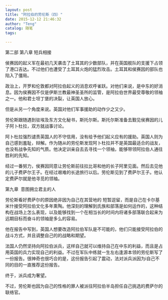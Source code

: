 ```yaml
---
layout: post
title: "阿拉伯的劳伦斯（四）"
date: 2015-12-12 21:46:32
author: "Teng"
catalog: 随笔
tags: 

---
```

第二部 第八章 短兵相接

侯赛因的起义军在最初几天袭击了土耳其的少数部队，并在英国舰队的支援下占领了港口吉达。不过他们也遭受了土耳其火炮的猛烈攻击。土耳其和侯赛因的部队也陷入了僵局。

政治上，开罗和伦敦都对阿拉伯起义的消息欢呼雀跃。对他们来说，是中东的好消息。因为侯赛因不仅是伊斯兰教最神圣圣所的监管，是阿拉伯世界最受尊敬的领袖之一。他和君士坦丁堡的决裂，让英国人放心。

但是从另一个角度来说。英国对他们军事援助的动作少之又少。

劳伦斯跟随遇到驻埃及东方文化秘书，斯托尔斯。斯托尔斯准备去觐见侯赛因的儿子阿卜杜拉，双方就战事讨论。

阿卜杜拉强烈谴责英国人的不守信用，没有给予他们起义应有的援助。英国人则为自己感到羞耻，辩解。作为随从的劳伦斯发现阿卜杜拉并不是英国最适合的战友，也没有战争先知的气质。他决定训亲自去去寻找一个领袖，能够带领阿拉伯人通往胜利的先知。

经过一番努力，侯赛因同意让劳伦斯前往拉比哥和他的长子阿里见面。然后去见他的儿子费萨尔王子。在经过艰难的长途旅行以后。劳伦斯见到了费萨尔王子。他认定费萨尔就是他寻觅的领袖。

第九章  意图拥立君主的人

劳伦斯看好费萨尔的原因绝非因为自己在其营地的 短暂逗留，而是自己在卡尔基米什接受阿拉伯文化多年熏陶。他深刻的理解到氏族和部落是如何运作的，这种结构在战场上怎么表现，以及能够找到一个在相当长的时间内将诸多部落联合起来为远期目标而奋斗的领袖是多么的容易。

他在报告中写到，英国人想要改造阿拉伯军队是不可能的，他们只能接受阿拉伯的战斗方式，并且调整自己的的战略和期望。

法国人仍然坚持向阿拉伯派兵，这样自己就可以维持自己在中东的利益，而且是占用英国的兵力实现自己的利益。不过在军队中练就一生左右逢源本领的劳伦斯写了一份报告。很神奇也很巧合的是，这份报告引起了震动，法对派兵派因为i自己不同的目的一直推荐这份报告。

终于，派兵成为奢望。

不过，劳伦斯也因为自己的性格的罪人被派往阿拉伯半岛担任自己挑选的费萨尔的联络官。